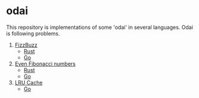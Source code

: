 # odai

This repository is implementations of some 'odai' in several languages.
Odai is following problems.

1. [FizzBuzz](https://en.wikipedia.org/wiki/Fizz_buzz)
   * [Rust](./rust/fizz-buzz)
   * [Go](./go/fizz_buzz/fizz_buzz.go)
1. [Even Fibonacci numbers](https://projecteuler.net/problem=2)
   * [Rust](./rust/fibonacci)
   * [Go](./go/fibonacci/fibonacci.go)
1. [LRU Cache](https://www.slideshare.net/t_wada/tddbc-exercise)
   * [Go](./go/lru_cache/lru_cache.go)